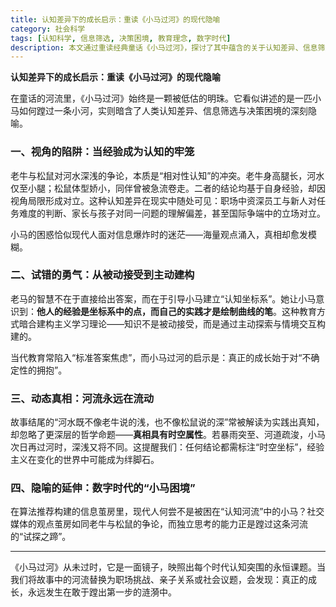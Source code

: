 ```yaml
---
title: 认知差异下的成长启示：重读《小马过河》的现代隐喻
category: 社会科学
tags: [认知科学, 信息筛选, 决策困境, 教育理念, 数字时代]
description: 本文通过重读经典童话《小马过河》，探讨了其中蕴含的关于认知差异、信息筛选与决策困境的现代隐喻。文章分析了经验如何成为认知的局限，强调了试错的重要性以及通过主动探索构建个人知识体系的价值。此外，还讨论了真相的动态属性和数字时代特有的“小马困境”，即在信息爆炸背景下独立思考的重要性。适合希望从传统故事中寻找解决现代问题启示的读者。
---
```

**认知差异下的成长启示：重读《小马过河》的现代隐喻**  

在童话的河流里，《小马过河》始终是一颗被低估的明珠。它看似讲述的是一匹小马如何蹚过一条小河，实则暗含了人类认知差异、信息筛选与决策困境的深刻隐喻。  

### 一、视角的陷阱：当经验成为认知的牢笼  
老牛与松鼠对河水深浅的争论，本质是“相对性认知”的冲突。老牛身高腿长，河水仅至小腿；松鼠体型娇小，同伴曾被急流卷走。二者的结论均基于自身经验，却因视角局限形成对立。这种认知差异在现实中随处可见：职场中资深员工与新人对任务难度的判断、家长与孩子对同一问题的理解偏差，甚至国际争端中的立场对立。  

小马的困惑恰似现代人面对信息爆炸时的迷茫——海量观点涌入，真相却愈发模糊。  

### 二、试错的勇气：从被动接受到主动建构  
老马的智慧不在于直接给出答案，而在于引导小马建立“认知坐标系”。她让小马意识到：**他人的经验是坐标系中的点，而自己的实践才是绘制曲线的笔**。这种教育方式暗合建构主义学习理论——知识不是被动接受，而是通过主动探索与情境交互构建的。  

当代教育常陷入“标准答案焦虑”，而小马过河的启示是：真正的成长始于对“不确定性的拥抱”。  

### 三、动态真相：河流永远在流动  
故事结尾的“河水既不像老牛说的浅，也不像松鼠说的深”常被解读为实践出真知，却忽略了更深层的哲学命题——**真相具有时空属性**。若暴雨突至、河道疏浚，小马次日再过河时，深浅又将不同。这提醒我们：任何结论都需标注“时空坐标”，经验主义在变化的世界中可能成为绊脚石。  

### 四、隐喻的延伸：数字时代的“小马困境”  
在算法推荐构建的信息茧房里，现代人何尝不是被困在“认知河流”中的小马？社交媒体的观点茧房如同老牛与松鼠的争论，而独立思考的能力正是蹚过这条河流的“试探之蹄”。  

---  
《小马过河》从未过时，它是一面镜子，映照出每个时代认知突围的永恒课题。当我们将故事中的河流替换为职场挑战、亲子关系或社会议题，会发现：真正的成长，永远发生在敢于蹚出第一步的涟漪中。
